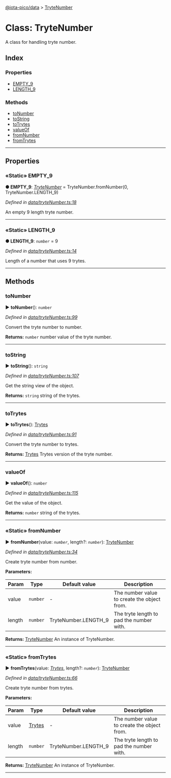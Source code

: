 [@iota-pico/data](../README.md) > [TryteNumber](../classes/trytenumber.md)



# Class: TryteNumber


A class for handling tryte number.

## Index

### Properties

* [EMPTY_9](trytenumber.md#empty_9)
* [LENGTH_9](trytenumber.md#length_9)


### Methods

* [toNumber](trytenumber.md#tonumber)
* [toString](trytenumber.md#tostring)
* [toTrytes](trytenumber.md#totrytes)
* [valueOf](trytenumber.md#valueof)
* [fromNumber](trytenumber.md#fromnumber)
* [fromTrytes](trytenumber.md#fromtrytes)



---
## Properties
<a id="empty_9"></a>

### «Static» EMPTY_9

**●  EMPTY_9**:  *[TryteNumber](trytenumber.md)*  =  TryteNumber.fromNumber(0, TryteNumber.LENGTH_9)

*Defined in [data/tryteNumber.ts:18](https://github.com/iotaeco/iota-pico-data/blob/830c7c0/src/data/tryteNumber.ts#L18)*



An empty 9 length tryte number.




___

<a id="length_9"></a>

### «Static» LENGTH_9

**●  LENGTH_9**:  *`number`*  = 9

*Defined in [data/tryteNumber.ts:14](https://github.com/iotaeco/iota-pico-data/blob/830c7c0/src/data/tryteNumber.ts#L14)*



Length of a number that uses 9 trytes.




___


## Methods
<a id="tonumber"></a>

###  toNumber

► **toNumber**(): `number`



*Defined in [data/tryteNumber.ts:99](https://github.com/iotaeco/iota-pico-data/blob/830c7c0/src/data/tryteNumber.ts#L99)*



Convert the tryte number to number.




**Returns:** `number`
number value of the tryte number.






___

<a id="tostring"></a>

###  toString

► **toString**(): `string`



*Defined in [data/tryteNumber.ts:107](https://github.com/iotaeco/iota-pico-data/blob/830c7c0/src/data/tryteNumber.ts#L107)*



Get the string view of the object.




**Returns:** `string`
string of the trytes.






___

<a id="totrytes"></a>

###  toTrytes

► **toTrytes**(): [Trytes](trytes.md)



*Defined in [data/tryteNumber.ts:91](https://github.com/iotaeco/iota-pico-data/blob/830c7c0/src/data/tryteNumber.ts#L91)*



Convert the tryte number to trytes.




**Returns:** [Trytes](trytes.md)
Trytes version of the tryte number.






___

<a id="valueof"></a>

###  valueOf

► **valueOf**(): `number`



*Defined in [data/tryteNumber.ts:115](https://github.com/iotaeco/iota-pico-data/blob/830c7c0/src/data/tryteNumber.ts#L115)*



Get the value of the object.




**Returns:** `number`
string of the trytes.






___

<a id="fromnumber"></a>

### «Static» fromNumber

► **fromNumber**(value: *`number`*, length?: *`number`*): [TryteNumber](trytenumber.md)



*Defined in [data/tryteNumber.ts:34](https://github.com/iotaeco/iota-pico-data/blob/830c7c0/src/data/tryteNumber.ts#L34)*



Create tryte number from number.


**Parameters:**

| Param | Type | Default value | Description |
| ------ | ------ | ------ | ------ |
| value | `number`  | - |   The number value to create the object from. |
| length | `number`  |  TryteNumber.LENGTH_9 |   The tryte length to pad the number with. |





**Returns:** [TryteNumber](trytenumber.md)
An instance of TryteNumber.






___

<a id="fromtrytes"></a>

### «Static» fromTrytes

► **fromTrytes**(value: *[Trytes](trytes.md)*, length?: *`number`*): [TryteNumber](trytenumber.md)



*Defined in [data/tryteNumber.ts:66](https://github.com/iotaeco/iota-pico-data/blob/830c7c0/src/data/tryteNumber.ts#L66)*



Create tryte number from trytes.


**Parameters:**

| Param | Type | Default value | Description |
| ------ | ------ | ------ | ------ |
| value | [Trytes](trytes.md)  | - |   The number value to create the object from. |
| length | `number`  |  TryteNumber.LENGTH_9 |   The tryte length to pad the number with. |





**Returns:** [TryteNumber](trytenumber.md)
An instance of TryteNumber.






___


